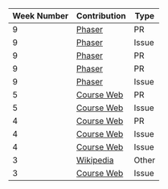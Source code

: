 Week Number| Contribution | Type
--- | --- | ---
 |9 | [Phaser](https://github.com/photonstorm/phaser3-examples/pull/106) | PR|
 |9 | [Phaser](https://github.com/photonstorm/phaser3-examples/issues/22) | Issue| 
 |9 | [Phaser](https://github.com/photonstorm/phaser3-examples/pull/98) | PR| 
 |9 | [Phaser](https://github.com/photonstorm/phaser3-examples/pull/99) | PR| 
 |9 | [Phaser](https://github.com/photonstorm/phaser3-examples/issues/92) | Issue|
 |5 | [Course Web](https://github.com/joannakl/cs480_s18/pull/81) | PR|
 |5 | [Course Web](https://github.com/joannakl/cs480_s18/issues/79) | Issue|
 |4 | [Course Web](https://github.com/joannakl/cs480_s18/pull/67) | PR|
 |4 | [Course Web](https://github.com/joannakl/cs480_s18/issues/4) | Issue|
 |4 | [Course Web](https://github.com/joannakl/cs480_s18/issues/8) | Issue|
 |3 | [Wikipedia](https://en.wikipedia.org/wiki/Special:Contributions/Gabegordon) | Other|
 |3 | [Course Web](https://github.com/joannakl/cs480_s18/issues/6) | Issue|


